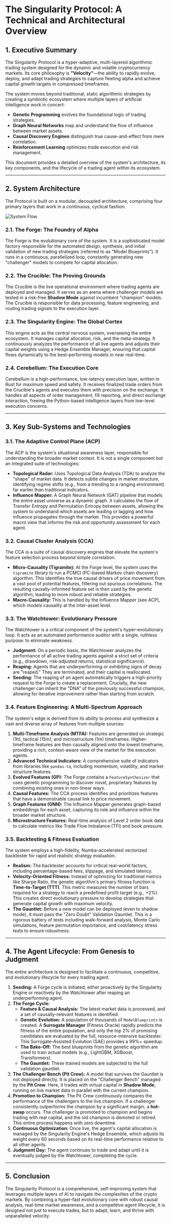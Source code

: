# The Singularity Protocol: A Technical and Architectural Overview

## 1. Executive Summary

The Singularity Protocol is a hyper-adaptive, multi-layered algorithmic trading system designed for the dynamic and volatile cryptocurrency markets. Its core philosophy is **"Velocity"**—the ability to rapidly evolve, deploy, and adapt trading strategies to capture fleeting alpha and achieve capital growth targets in compressed timeframes.

The system moves beyond traditional, static algorithmic strategies by creating a symbiotic ecosystem where multiple layers of artificial intelligence work in concert:
- **Genetic Programming** evolves the foundational logic of trading strategies.
- **Graph Neural Networks** map and understand the flow of influence between market assets.
- **Causal Discovery Engines** distinguish true cause-and-effect from mere correlation.
- **Reinforcement Learning** optimizes trade execution and risk management.

This document provides a detailed overview of the system's architecture, its key components, and the lifecycle of a trading agent within its ecosystem.

---

## 2. System Architecture

The Protocol is built on a modular, decoupled architecture, comprising four primary layers that work in a continuous, cyclical fashion.

![System Flow](https://i.imgur.com/your-diagram-image.png)  <!-- Placeholder for a potential diagram -->

### 2.1. The Forge: The Foundry of Alpha
The Forge is the evolutionary core of the system. It is a sophisticated model factory responsible for the automated design, synthesis, and initial validation of new trading strategies (referred to as "Model Blueprints"). It runs in a continuous, parallelized loop, constantly generating new "challenger" models to compete for capital allocation.

### 2.2. The Crucible: The Proving Grounds
The Crucible is the live operational environment where trading agents are deployed and managed. It serves as an arena where challenger models are tested in a risk-free **Shadow Mode** against incumbent "champion" models. The Crucible is responsible for data processing, feature engineering, and routing trading signals to the execution layer.

### 2.3. The Singularity Engine: The Global Cortex
This engine acts as the central nervous system, overseeing the entire ecosystem. It manages capital allocation, risk, and the meta-strategy. It continuously analyzes the performance of all live agents and adjusts their capital weights using a Hedge Ensemble Manager, ensuring that capital flows dynamically to the best-performing models in near real-time.

### 2.4. Cerebellum: The Execution Core
Cerebellum is a high-performance, low-latency execution layer, written in Rust for maximum speed and safety. It receives finalized trade orders from the Crucible's agents and executes them with precision on the exchange. It handles all aspects of order management, fill reporting, and direct exchange interaction, freeing the Python-based intelligence layers from low-level execution concerns.

---

## 3. Key Sub-Systems and Technologies

### 3.1. The Adaptive Control Plane (ACP)
The ACP is the system's situational awareness layer, responsible for understanding the broader market context. It is not a single component but an integrated suite of technologies:

-   **Topological Radar:** Uses Topological Data Analysis (TDA) to analyze the "shape" of market data. It detects subtle changes in market structure, identifying regime shifts (e.g., from a trending to a ranging environment) far earlier than traditional indicators.
-   **Influence Mapper:** A Graph Neural Network (GAT) pipeline that models the entire asset universe as a dynamic graph. It calculates the flow of Transfer Entropy and Permutation Entropy between assets, allowing the system to understand which assets are leading or lagging and how influence propagates through the market. This provides a powerful macro view that informs the risk and opportunity assessment for each agent.

### 3.2. Causal Cluster Analysis (CCA)
The CCA is a suite of causal discovery engines that elevate the system's feature selection process beyond simple correlation.

-   **Micro-Causality (Tigramite):** At the Forge level, the system uses the `tigramite` library to run a PCMCI (PC-based Markov chain discovery) algorithm. This identifies the true causal drivers of price movement from a vast pool of potential features, filtering out spurious correlations. The resulting causally-informed feature set is then used by the genetic algorithm, leading to more robust and reliable strategies.
-   **Macro-Causality:** This is handled by the Influence Mapper (see ACP), which models causality at the inter-asset level.

### 3.3. The Watchtower: Evolutionary Pressure
The Watchtower is a critical component of the system's hyper-evolutionary loop. It acts as an automated performance auditor with a single, ruthless purpose: to eliminate weakness.

-   **Judgment:** On a periodic basis, the Watchtower analyzes the performance of all active trading agents against a strict set of criteria (e.g., drawdown, risk-adjusted returns, statistical significance).
-   **Reaping:** Agents that are underperforming or exhibiting signs of decay are "reaped." They are terminated, and their capital is reallocated.
-   **Seeding:** The reaping of an agent automatically triggers a high-priority request to the Forge to create a replacement. Crucially, the new challenger can inherit the "DNA" of the previously successful champion, allowing for iterative improvement rather than starting from scratch.

### 3.4. Feature Engineering: A Multi-Spectrum Approach
The system's edge is derived from its ability to process and synthesize a vast and diverse array of features from multiple sources:

1.  **Multi-Timeframe Analysis (MTFA):** Features are generated on strategic (1h), tactical (15m), and microstructure (1m) timeframes. Higher-timeframe features are then causally aligned onto the lowest timeframe, providing a rich, context-aware view of the market for the execution agents.
2.  **Advanced Technical Indicators:** A comprehensive suite of indicators from libraries like `pandas-ta`, including momentum, volatility, and market structure features.
3.  **Evolved Features (GP):** The Forge contains a `FeatureSynthesizer` that uses genetic programming to discover novel, proprietary features by combining existing ones in non-linear ways.
4.  **Causal Features:** The CCA process identifies and prioritizes features that have a demonstrable causal link to price movement.
5.  **Graph Features (GNN):** The Influence Mapper generates graph-based embeddings for each asset, capturing its role and influence within the broader market structure.
6.  **Microstructure Features:** Real-time analysis of Level 2 order book data to calculate metrics like Trade Flow Imbalance (TFI) and book pressure.

### 3.5. Backtesting & Fitness Evaluation
The system employs a high-fidelity, Numba-accelerated vectorized backtester for rapid and realistic strategy evaluation.

-   **Realism:** The backtester accounts for critical real-world factors, including percentage-based fees, slippage, and simulated latency.
-   **Velocity-Oriented Fitness:** Instead of optimizing for traditional metrics like Sharpe Ratio, the genetic algorithm's primary fitness function is **Time-to-Target (TTT)**. This metric measures the number of bars required for a strategy to reach a predefined profit target (e.g., +2%). This creates direct evolutionary pressure to develop strategies that generate capital growth with maximum velocity.
-   **The Gauntlet:** Before a new model can be deployed (even to shadow mode), it must pass the "Zero Doubt" Validation Gauntlet. This is a rigorous battery of tests including walk-forward analysis, Monte Carlo simulations, feature permutation importance, and cost/latency stress tests to ensure robustness.

---

## 4. The Agent Lifecycle: From Genesis to Judgment

The entire architecture is designed to facilitate a continuous, competitive, and evolutionary lifecycle for every trading agent.

1.  **Seeding:** A Forge cycle is initiated, either proactively by the Singularity Engine or reactively by the Watchtower after reaping an underperforming agent.
2.  **The Forge Cycle:**
    *   **Feature & Causal Analysis:** The latest market data is processed, and a set of causally-relevant features is identified.
    *   **Genetic Evolution:** A population of thousands of `ModelBlueprints` is created. A **Surrogate Manager** (Fitness Oracle) rapidly predicts the fitness of the entire population, and only the top 2% of promising candidates are evaluated by the full, resource-intensive backtester. This Surrogate-Assisted Evolution (SAE) provides a 99%+ speedup.
    *   **The Bake-Off:** The best blueprints from the genetic algorithm are used to train actual models (e.g., LightGBM, XGBoost, Transformers).
    *   **The Gauntlet:** These trained models are subjected to the full validation gauntlet.
3.  **The Challenger Bench (Pit Crew):** A model that survives the Gauntlet is not deployed directly. It is placed on the "Challenger Bench" managed by the **Pit Crew**. Here, it trades with virtual capital in **Shadow Mode**, running on live market data in parallel with the current champion.
4.  **Promotion to Champion:** The Pit Crew continuously compares the performance of the challengers to the live champion. If a challenger consistently outperforms the champion by a significant margin, a **hot-swap** occurs. The challenger is promoted to champion and begins trading with real capital, and the old champion is demoted or retired. This entire process happens with zero downtime.
5.  **Continuous Optimization:** Once live, the agent's capital allocation is managed by the Singularity Engine's Hedge Ensemble, which adjusts its weight every 60 seconds based on its real-time performance relative to all other agents.
6.  **Judgment Day:** The agent continues to trade and adapt until it is eventually judged by the Watchtower, completing the cycle.

---

## 5. Conclusion

The Singularity Protocol is a comprehensive, self-improving system that leverages multiple layers of AI to navigate the complexities of the crypto markets. By combining a hyper-fast evolutionary core with robust causal analysis, real-time market awareness, and a competitive agent lifecycle, it is designed not just to execute trades, but to adapt, learn, and thrive with unparalleled velocity.
